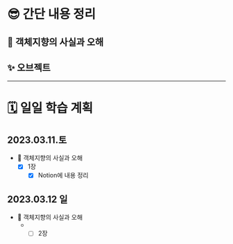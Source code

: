 # 😎 간단 내용 정리

## 🐇 객체지향의 사실과 오해

## ✨ 오브젝트

---

# 🗓️ 일일 학습 계획

## 2023.03.11.토

- 🐇 객체지향의 사실과 오해
  - [X] 1장
    - [X] Notion에 내용 정리

## 2023.03.12 일

- 🐇 객체지향의 사실과 오해
  - - [ ] 2장